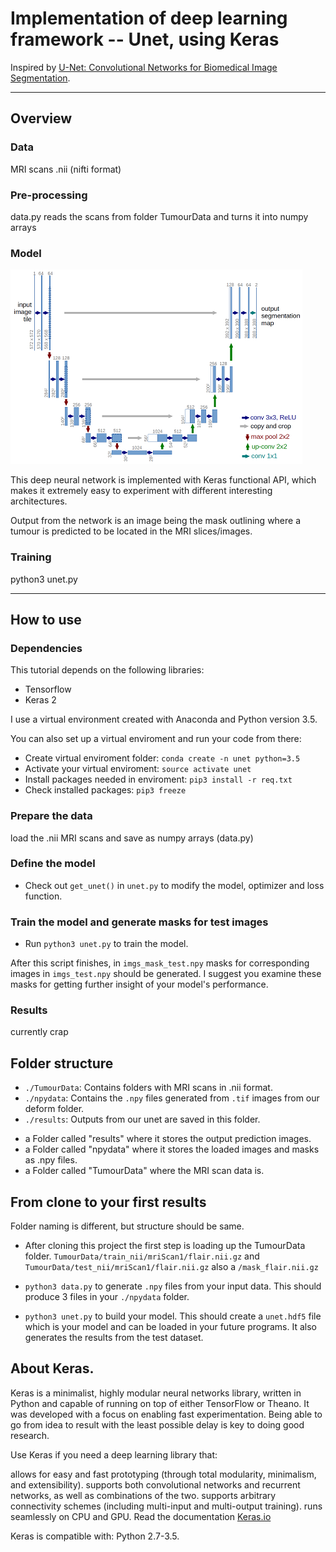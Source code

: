 # Implementation of deep learning framework -- Unet, using Keras

Inspired by [U-Net: Convolutional Networks for Biomedical Image Segmentation](http://lmb.informatik.uni-freiburg.de/people/ronneber/u-net/).

---

## Overview

### Data

MRI scans .nii (nifti format)

### Pre-processing

data.py reads the scans from folder TumourData and turns it into numpy arrays

### Model

![img/u-net-architecture.png](img/u-net-architecture.png)

This deep neural network is implemented with Keras functional API, which makes it extremely easy to experiment with different interesting architectures.

Output from the network is an image being the mask outlining where a tumour is predicted to be located in the MRI slices/images.

### Training

python3 unet.py

---

## How to use

### Dependencies

This tutorial depends on the following libraries:

* Tensorflow
* Keras 2

I use a virtual environment created with Anaconda and Python version 3.5.

You can also set up a virtual enviroment and run your code from there:
* Create virtual enviroment folder: ```conda create -n unet python=3.5```
* Activate your virtual enviroment: ```source activate unet```
* Install packages needed in enviroment: ```pip3 install -r req.txt```
* Check installed packages: ```pip3 freeze```

### Prepare the data

load the .nii MRI scans and save as numpy arrays (data.py)
### Define the model

* Check out ```get_unet()``` in ```unet.py``` to modify the model, optimizer and loss function.

### Train the model and generate masks for test images

* Run ```python3 unet.py``` to train the model.

After this script finishes, in ```imgs_mask_test.npy``` masks for corresponding images in ```imgs_test.npy```
should be generated. I suggest you examine these masks for getting further insight of your model's performance.

### Results

currently crap

## Folder structure

* ```./TumourData```: Contains folders with MRI scans in .nii format.
* ```./npydata```: Contains the ```.npy``` files generated from ```.tif``` images from our deform folder.
* ```./results```: Outputs from our unet are saved in this folder.
- a Folder called "results" where it stores the output prediction images.
- a Folder called "npydata" where it stores the loaded images and masks as .npy files.
- a Folder called "TumourData" where the MRI scan data is.

## From clone to your first results

Folder naming is different, but structure should be same.

* After cloning this project the first step is loading up the TumourData folder. ```TumourData/train_nii/mriScan1/flair.nii.gz``` and ```TumourData/test_nii/mriScan1/flair.nii.gz``` also a ```/mask_flair.nii.gz```

* ```python3 data.py``` to generate ```.npy``` files from your input data. This should produce 3 files in your ```./npydata``` folder.

* ```python3 unet.py``` to build your model. This should create a ```unet.hdf5``` file which is your model and can be loaded in your future programs. It also generates the results from the test dataset.





## About Keras.

Keras is a minimalist, highly modular neural networks library, written in Python and capable of running on top of either TensorFlow or Theano. It was developed with a focus on enabling fast experimentation. Being able to go from idea to result with the least possible delay is key to doing good research.

Use Keras if you need a deep learning library that:

allows for easy and fast prototyping (through total modularity, minimalism, and extensibility).
supports both convolutional networks and recurrent networks, as well as combinations of the two.
supports arbitrary connectivity schemes (including multi-input and multi-output training).
runs seamlessly on CPU and GPU.
Read the documentation [Keras.io](http://keras.io/)

Keras is compatible with: Python 2.7-3.5.
